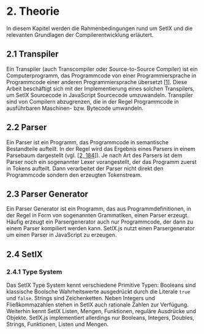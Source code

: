 # 2. Theorie

In diesem Kapitel werden die Rahmenbedingungen rund um SetlX und die relevanten Grundlagen der Compilerentwicklung erläutert.

## 2.1 Transpiler

Ein Transpiler (auch Transcompiler oder Source-to-Source Compiler) ist ein Computerprogramm, das Programmcode von einer Programmiersprache in Programmcode einer anderen Programmiersprache übersetzt [[1]](http://www.injoit.org/index.php/j1/article/view/295/242). Diese Arbeit beschäftigt sich mit der Implementierung eines solchen Transpilers, um SetlX Sourcecode in JavaScript Sourcecode umzuwandeln. Transpiler sind von Compilern abzugrenzen, die in der Regel Programmcode in ausführbaren Maschinen- bzw. Bytecode umwandeln.

## 2.2 Parser

Ein Parser ist ein Programm, das Programmcode in semantische Bestandteile aufteilt. In der Regel wird das Ergebnis eines Parsers in einem Parsebaum dargestellt (vgl. [[2, 184]](bibliography.md)). Je nach Art des Parsers ist dem Parser noch ein sogenannter Lexer vorangestellt, der das Programm zuerst in Tokens aufteilt. Dann verarbeitet der Parser nicht direkt den Programmcode sondern den erzeugten Tokenstream.

## 2.3 Parser Generator

Ein Parser Generator ist ein Programm, das aus Programmdefinitionen, in der Regel in Form von sogenannten Grammatiken, einen Parser erzeugt. Häufig erzeugt ein Parsergenerator auch nur Programmcode, der dann zu einem Parser kompiliert werden kann. SetlX.js nutzt einen Parsergenerator um einen Parser in JavaScript zu erzeugen.

## 2.4 SetlX

### 2.4.1 Type System

Das SetlX Type System kennt verschiedene Primitive Typen: Booleans sind klassische Boolsche Wahrheitswerte ausgedrückt durch die Literale `true` und `false`. Strings sind Zeichenketten. Neben Integers und Fließkommazahlen stehen in SetlX auch rationale Zahlen zur Verfügung. Weiterhin kennt SetlX Listen, Mengen, Funktionen, reguläre Ausdrücke und Objekte. SetlX.js implementiert allerdings nur Booleans, Integers, Doubles, Strings, Funktionen, Listen und Mengen.
